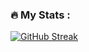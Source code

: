 

### :fire: My Stats :
[![GitHub Streak](https://github-readme-streak-stats.herokuapp.com?user=makishima44&theme=tokyonight-duo)](https://git.io/streak-stats)
